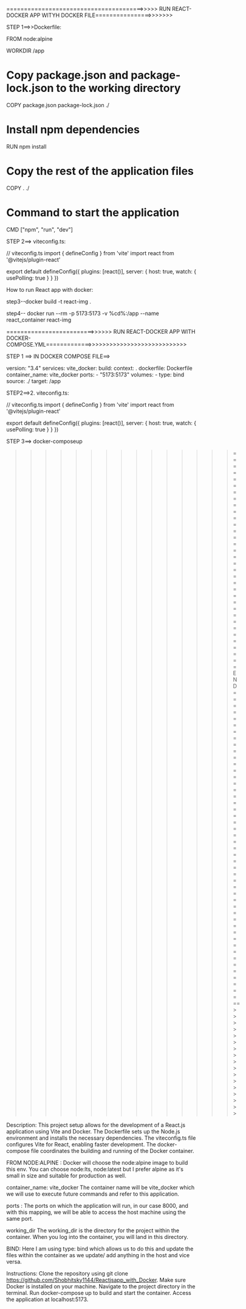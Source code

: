 
=======================================>>>>> RUN REACT-DOCKER APP WITYH DOCKER FILE================>>>>>>>

STEP 1==>>Dockerfile:

FROM node:alpine

WORKDIR /app

# Copy package.json and package-lock.json to the working directory
COPY package.json package-lock.json ./

# Install npm dependencies
RUN npm install

# Copy the rest of the application files
COPY . ./

# Command to start the application
CMD ["npm", "run", "dev"]


STEP 2==> viteconfig.ts:

// viteconfig.ts
import { defineConfig } from 'vite'
import react from '@vitejs/plugin-react'

export default defineConfig({
  plugins: [react()],
  server: {
    host: true,
    watch: {
      usePolling: true
    }
  }
})

How to run React app with docker:

step3--docker build -t react-img .

step4-- docker run --rm -p 5173:5173 -v %cd%:/app --name react_container react-img



=========================>>>>>> RUN REACT-DOCKER APP WITH DOCKER-COMPOSE.YML=============>>>>>>>>>>>>>>>>>>>>>>>>>>>>

STEP 1 ==> IN DOCKER COMPOSE FILE==>

version: "3.4"
services:
  vite_docker:
    build:
      context: .
      dockerfile: Dockerfile
    container_name: vite_docker
    ports:
      - "5173:5173"
    volumes:
      - type: bind
        source: ./
        target: /app

   STEP2==>2. viteconfig.ts:

// viteconfig.ts
import { defineConfig } from 'vite'
import react from '@vitejs/plugin-react'

export default defineConfig({
  plugins: [react()],
  server: {
    host: true,
    watch: {
      usePolling: true
    }
  }
})

STEP 3==> docker-composeup



>>>>>>>>>>>>>>>==================================END==================================================>>>>>>>>>>>>>>>>>

Description:
This project setup allows for the development of a React.js application using Vite and Docker. The Dockerfile sets up the Node.js environment and installs the necessary dependencies. The viteconfig.ts file configures Vite for React, enabling faster development. The docker-compose file coordinates the building and running of the Docker container.

FROM NODE:ALPINE :
Docker will choose the node:alpine image to build this env. You can choose node:lts, node:latest but I prefer alpine as it's small in size and suitable for production as well.

container_name: vite_docker
The container name will be vite_docker which we will use to execute future commands and refer to this application.

ports :
The ports on which the application will run, in our case 8000, and with this mapping, we will be able to access the host machine using the same port.

working_dir
The working_dir is the directory for the project within the container. When you log into the container, you will land in this directory.

BIND:
Here I am using type: bind which allows us to do this and update the files within the container as we update/ add anything in the host and vice versa.

Instructions:
Clone the repository using git clone https://github.com/Shobhitsky1144/Reactjsapp_with_Docker.
Make sure Docker is installed on your machine.
Navigate to the project directory in the terminal.
Run docker-compose up to build and start the container.
Access the application at localhost:5173.




